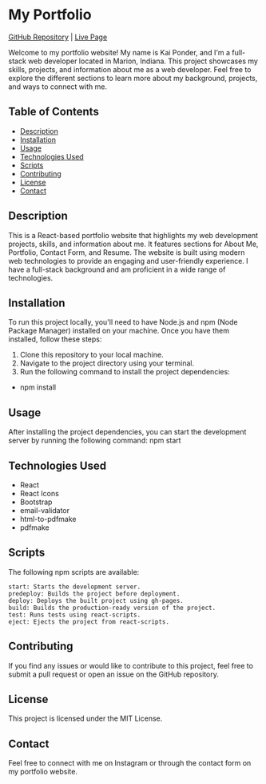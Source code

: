 # My Portfolio

[GitHub Repository](https://github.com/Kviponder/KaisFinalPort) | [Live Page](https://kviponder.github.io/KaisFinalPort/)

Welcome to my portfolio website! My name is Kai Ponder, and I'm a full-stack web developer located in Marion, Indiana. This project showcases my skills, projects, and information about me as a web developer. Feel free to explore the different sections to learn more about my background, projects, and ways to connect with me.

## Table of Contents

- [Description](#description)
- [Installation](#installation)
- [Usage](#usage)
- [Technologies Used](#technologies-used)
- [Scripts](#scripts)
- [Contributing](#contributing)
- [License](#license)
- [Contact](#contact)

## Description

This is a React-based portfolio website that highlights my web development projects, skills, and information about me. It features sections for About Me, Portfolio, Contact Form, and Resume. The website is built using modern web technologies to provide an engaging and user-friendly experience. I have a full-stack background and am proficient in a wide range of technologies.

## Installation

To run this project locally, you'll need to have Node.js and npm (Node Package Manager) installed on your machine. Once you have them installed, follow these steps:

1. Clone this repository to your local machine.
2. Navigate to the project directory using your terminal.
3. Run the following command to install the project dependencies:

- npm install

## Usage

After installing the project dependencies, you can start the development server by running the following command: npm start

## Technologies Used

- React
- React Icons
- Bootstrap
- email-validator
- html-to-pdfmake
- pdfmake

## Scripts

The following npm scripts are available:

    start: Starts the development server.
    predeploy: Builds the project before deployment.
    deploy: Deploys the built project using gh-pages.
    build: Builds the production-ready version of the project.
    test: Runs tests using react-scripts.
    eject: Ejects the project from react-scripts.

## Contributing

If you find any issues or would like to contribute to this project, feel free to submit a pull request or open an issue on the GitHub repository.

## License

This project is licensed under the MIT License.

## Contact

Feel free to connect with me on Instagram or through the contact form on my portfolio website.
